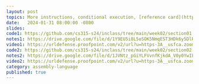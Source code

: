```yaml
---
layout: post
topics: More instructions, conditional execution, [reference card](https://www.cl.cam.ac.uk/teaching/1617/ECAD+Arch/files/docs/RISCVGreenCardv8-20151013.pdf)
date:   2024-01-31 08:00:00 -0800
slides: 
code1: https://github.com/cs315-s24/inclass/tree/main/week02/section01
notes1: https://drive.google.com/file/d/1Y9EU5i8L5oSOK5NmqEST3HDk6y5DlR7t/view?usp=drive_link
video1: https://urldefense.proofpoint.com/v2/url?u=https-3A__usfca.zoom.us_rec_share_TDKldhHW9JI9e2GXozXQVoPSD-5FEau4r72xK7Jhocaz9cfkjY0tLQN8Q4NDI2c56H.RyyteIHjjEwHahtE&d=DwMFAw&c=qgVugHHq3rzouXkEXdxBNQ&r=pWdb0PpdrgbA8UziBLv0cLIW3gZNVZarim7OULHTsTQ&m=PAJ6mmclK81khgAE3P_uoMv6gfqXxPdQpmIoSHEFG9W3NtSCVVppPZ3iE-PV44ld&s=BhsKxGq6XEhnOJCYAN7p2Teu79jTN552IlLYC385zNI&e=
code2: https://github.com/cs315-s24/inclass/tree/main/week02/section02
notes2: https://drive.google.com/file/d/1JVNtz_pGiYLFVvnfKjkdA_V0y0YwIFj_/view?usp=drive_link
video2: https://urldefense.proofpoint.com/v2/url?u=https-3A__usfca.zoom.us_rec_share_Zgwb1WXYIsAkHVIU9xw2X2FMY01zmWm2LxDWPi1nWFMoG1UklOlA90Qm9WkDgxja.la7ZaEFQbtV0sRaS&d=DwMFAw&c=qgVugHHq3rzouXkEXdxBNQ&r=pWdb0PpdrgbA8UziBLv0cLIW3gZNVZarim7OULHTsTQ&m=jevMMkI3Aqgt4t_C4gpKKeGsjKFIsov9o81UHZ3sAImq1t5R6HBK4z5vQKwu42jb&s=E542m9QpfZmQKyxN2nTRw_DIjZpGHhuxb0iP9tN5D18&e=
category: assembly-language
published: true
---
```

